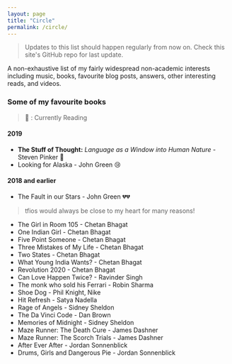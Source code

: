 ```yaml
---
layout: page
title: "Circle"
permalink: /circle/
---
```

> Updates to this list should happen regularly from now on. Check this site's GitHub repo for last update.

A non-exhaustive list of my fairly widespread non-academic interests including music, books, favourite blog posts, answers, other interesting reads, and videos.

### Some of my favourite books

> :green_book: : Currently Reading

#### 2019

* **The Stuff of Thought:** *Language as a Window into Human Nature* - Steven Pinker :green_book:
* Looking for Alaska - John Green :cry:

#### 2018 and earlier

* The Fault in our Stars - John Green :broken_heart::broken_heart:
> tfios would always be close to my heart for many reasons!

<!-- * Sapiens - Yuval Noah Harari* -->
* The Girl in Room 105 - Chetan Bhagat
* One Indian Girl - Chetan Bhagat
* Five Point Someone - Chetan Bhagat
* Three Mistakes of My Life - Chetan Bhagat
* Two States - Chetan Bhagat
* What Young India Wants? - Chetan Bhagat
* Revolution 2020 - Chetan Bhagat
* Can Love Happen Twice? - Ravinder Singh
* The monk who sold his Ferrari - Robin Sharma
* Shoe Dog - Phil Knight, Nike
* Hit Refresh - Satya Nadella
* Rage of Angels - Sidney Sheldon
* The Da Vinci Code - Dan Brown
* Memories of Midnight - Sidney Sheldon
* Maze Runner: The Death Cure - James Dashner
* Maze Runner: The Scorch Trials - James Dashner
* After Ever After - Jordan Sonnenblick
* Drums, Girls and Dangerous Pie - Jordan Sonnenblick